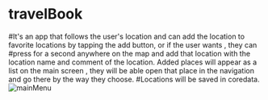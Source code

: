 # travelBook
#It's an app that follows the user's location and can add the location to favorite locations by tapping the add button, or if the user wants , they can #press for a second anywhere on the map and add that location with the location name and comment of the location. 
Added places will appear as a list on the main screen , they will be able open that place in the navigation and go there by the way they choose.
#Locations will be saved in coredata.
![mainMenu](https://user-images.githubusercontent.com/114510746/234220450-1a33d660-c991-4e82-9367-0cb4c181f8ae.png)

